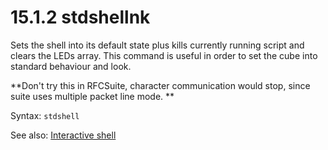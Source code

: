 # 15.1.2 stdshellnk

Sets the shell into its default state plus kills currently running script and clears the LEDs array. This command is useful in order to set the cube into standard behaviour and look.

**Don't try this in RFCSuite, character communication would stop, since suite uses multiple packet line mode. **

Syntax: `stdshell`

See also: [Interactive shell](/15-shell-commands.md)


